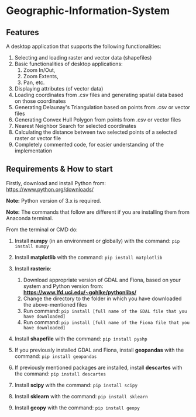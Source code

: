 # Geographic-Information-System

## Features
A desktop application that supports the following functionalities:
1. Selecting and loading raster and vector data (shapefiles)
2. Basic functionalities of desktop applications:
   1. Zoom In/Out,
   2. Zoom Extents,
   3. Pan, etc.
3. Displaying attributes (of vector data)
4. Loading coordinates from .csv files and generating spatial data based on those coordinates
5. Generating Delaunay's Triangulation based on points from .csv or vector files
6. Generating Convex Hull Polygon from points from .csv or vector files
7. Nearest Neighbor Search for selected coordinates
8. Calculating the distance between two selected points of a selected raster or vector file
9. Completely commented code, for easier understanding of the implementation

## Requirements & How to start

Firstly, download and install Python from: https://www.python.org/downloads/

**Note:** Python version of 3.x is required.

**Note:** The commands that follow are different if you are installing them from Anaconda terminal.

From the terminal or CMD do:
1. Install **numpy** (in an environment or globally) with the command: `pip install numpy`
2. Install **matplotlib** with the command: `pip install matplotlib`
3. Install **rasterio**:
    1. Download appropriate version of GDAL and Fiona, based on your system and Python version from: **https://www.lfd.uci.edu/~gohlke/pythonlibs/**
    2. Change the directory to the folder in which you have downloaded the above-mentioned files
    3. Run command: `pip install [full name of the GDAL file that you have downloaded]`
    4. Run command: `pip install [full name of the Fiona file that you have downloaded]`
    
4. Install **shapefile** with the command: `pip install pyshp`
5. If you previously installed GDAL and Fiona, install **geopandas** with the command: `pip install geopandas`
6. If previously mentioned packages are installed, install **descartes** with the command: `pip install descartes`
7. Install **scipy** with the command: `pip install scipy`
8. Install **sklearn** with the command: `pip install sklearn`
9. Install **geopy** with the command: `pip install geopy`

